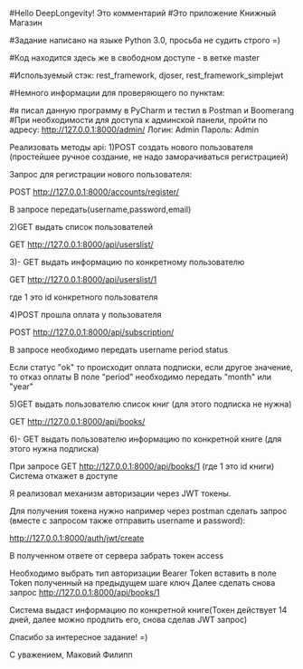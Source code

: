 #Hello DeepLongevity! Это комментарий
#Это приложение Книжный Магазин

#Задание написано на языке Python 3.0, просьба не судить строго =) 

#Код находится здесь же в свободном доступе - в ветке master

#Используемый стэк: rest_framework, djoser, rest_framework_simplejwt

#Немного информации для проверяющего по пунктам:

#я писал данную программу в PyCharm и тестил в  Postman и Boomerang
#При необходимости для доступа к админской панели, пройти по адресу: http://127.0.0.1:8000/admin/
Логин: Admin
Пароль: Admin

Реализовать методы api:
1)POST создать нового пользователя (простейшее ручное создание, не надо заморачиваться регистрацией)

Запрос для регистрации нового пользователя:

POST http://127.0.0.1:8000/accounts/register/

В запросе передать(username,password,email)

2)GET выдать список пользователей

GET http://127.0.0.1:8000/api/userslist/

3)- GET выдать информацию по конкретному пользователю

GET http://127.0.0.1:8000/api/userslist/1 

где 1 это id конкретного пользователя


4)POST прошла оплата у пользователя

POST http://127.0.0.1:8000/api/subscription/

В запросе необходимо передать
username
period
status

Если статус "ok" то происходит оплата подписки, если другое значение, то отказ оплаты
В поле "period" необходимо передать "month" или "year"

5)GET выдать пользователю список книг (для этого подписка не нужна)

GET http://127.0.0.1:8000/api/books/


6)- GET выдать пользователю информацию по конкретной книге (для этого нужна подписка)

При запросе GET http://127.0.0.1:8000/api/books/1 (где 1 это id книги)
Система откажет в доступе

Я реализовал механизм авторизации через JWT токены.

Для получения токена нужно например через postman сделать запрос (вместе с запросом также отправить username и password):

http://127.0.0.1:8000/auth/jwt/create

В полученном ответе от сервера забрать токен access

Необходимо выбрать тип авторизации Bearer Token вставить в поле Token полученный на предыдущем шаге ключ
Далее сделать снова запрос http://127.0.0.1:8000/api/books/1

Система выдаст информацию по конкретной книге(Токен действует 14 дней, далее можно продлить его, снова сделав JWT запрос)

Спасибо за интересное задание! =)


С уважением, Маковий Филипп


